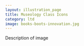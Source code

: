 ```yaml
---
layout: illustration_page
title: Museology Class Icons
category: ltd
image: books-boots-innovation.jpg
---
```


Description of image